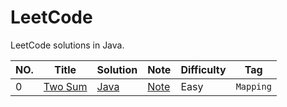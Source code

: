 LeetCode
========

LeetCode solutions in Java.

|NO.|Title|Solution|Note|Difficulty|Tag|
|---|-----|--------|----|----------|---|
|0|[Two Sum](https://leetcode.com/problems/two-sum)|[Java](000.%20Two%20Sum/solution.java)|[Note](000.%20Two%20Sum)|Easy|`Mapping`|
